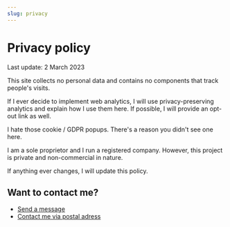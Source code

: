 ```yaml
---
slug: privacy
---
```


# Privacy policy

Last update: 2 March 2023

This site collects no personal data and contains no components that track people's visits.

If I ever decide to implement web analytics, I will use privacy-preserving analytics and explain how I use them here. If possible, I will provide an opt-out link as well.

I hate those cookie / GDPR popups. There's a reason you didn't see one here.

I am a sole proprietor and I run a registered company. However, this project is private and non-commercial in nature.

If anything ever changes, I will update this policy.

## Want to contact me?

- [Send a message](https://lukaszwojcik.net/contact/)
- [Contact me via postal adress](https://lukem.net/contact/)